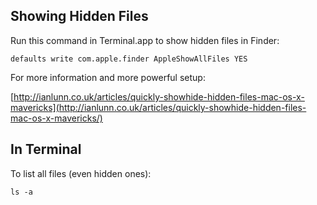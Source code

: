## Showing Hidden Files

Run this command in Terminal.app to show hidden files in Finder:

```
defaults write com.apple.finder AppleShowAllFiles YES
```

For more information and more powerful setup:

[http://ianlunn.co.uk/articles/quickly-showhide-hidden-files-mac-os-x-mavericks](http://ianlunn.co.uk/articles/quickly-showhide-hidden-files-mac-os-x-mavericks/)

## In Terminal

To list all files (even hidden ones):

```
ls -a
```
